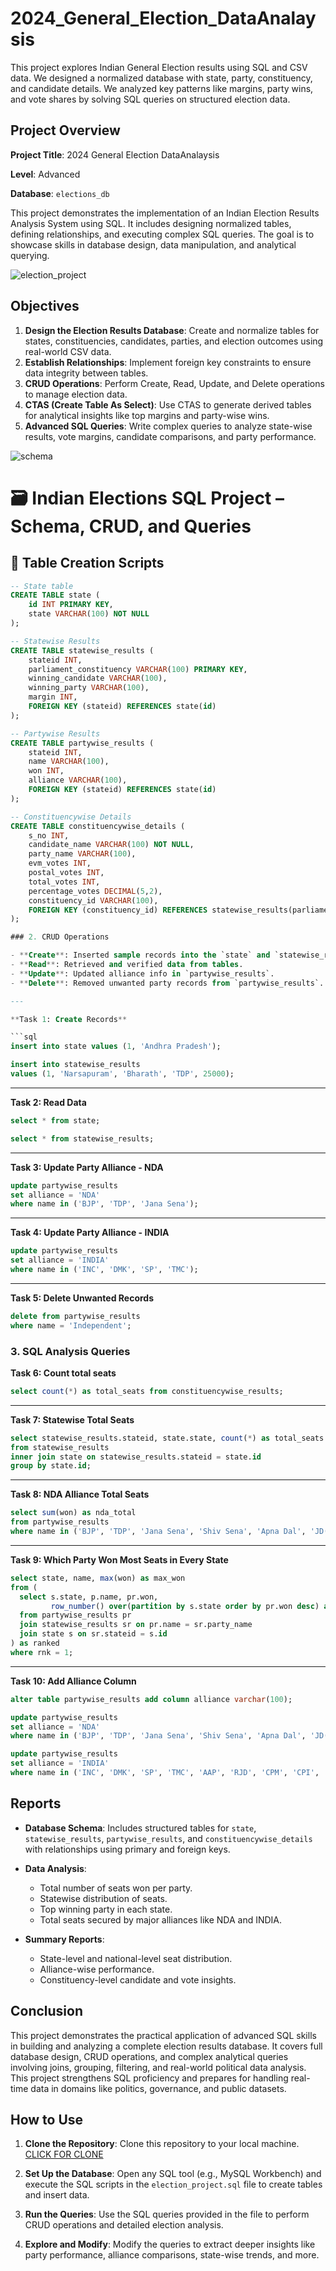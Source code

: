 # 2024_General_Election_DataAnalaysis
This project explores Indian General Election results using SQL and CSV data. We designed a normalized database with state, party, constituency, and candidate details. We analyzed key patterns like margins, party wins, and vote shares by solving SQL queries on structured election data.
## Project Overview

**Project Title**: 2024 General Election DataAnalaysis

**Level**: Advanced  

**Database**: `elections_db`

This project demonstrates the implementation of an Indian Election Results Analysis System using SQL. It includes designing normalized tables, defining relationships, and executing complex SQL queries. The goal is to showcase skills in database design, data manipulation, and analytical querying.

![election_project](indian_general_election.jpg)

## Objectives

1. **Design the Election Results Database**: Create and normalize tables for states, constituencies, candidates, parties, and election outcomes using real-world CSV data.
2. **Establish Relationships**: Implement foreign key constraints to ensure data integrity between tables.
3. **CRUD Operations**: Perform Create, Read, Update, and Delete operations to manage election data.
4. **CTAS (Create Table As Select)**: Use CTAS to generate derived tables for analytical insights like top margins and party-wise wins.
5. **Advanced SQL Queries**: Write complex queries to analyze state-wise results, vote margins, candidate comparisons, and party performance.

![schema](schema.png)

# 🗃️ Indian Elections SQL Project – Schema, CRUD, and Queries

## 🔨 Table Creation Scripts

```sql
-- State table
CREATE TABLE state (
    id INT PRIMARY KEY,
    state VARCHAR(100) NOT NULL
);

-- Statewise Results
CREATE TABLE statewise_results (
    stateid INT,
    parliament_constituency VARCHAR(100) PRIMARY KEY,
    winning_candidate VARCHAR(100),
    winning_party VARCHAR(100),
    margin INT,
    FOREIGN KEY (stateid) REFERENCES state(id)
);

-- Partywise Results
CREATE TABLE partywise_results (
    stateid INT,
    name VARCHAR(100),
    won INT,
    alliance VARCHAR(100),
    FOREIGN KEY (stateid) REFERENCES state(id)
);

-- Constituencywise Details
CREATE TABLE constituencywise_details (
    s_no INT,
    candidate_name VARCHAR(100) NOT NULL,
    party_name VARCHAR(100),
    evm_votes INT,
    postal_votes INT,
    total_votes INT,
    percentage_votes DECIMAL(5,2),
    constituency_id VARCHAR(100),
    FOREIGN KEY (constituency_id) REFERENCES statewise_results(parliament_constituency)
);

### 2. CRUD Operations

- **Create**: Inserted sample records into the `state` and `statewise_results` tables.  
- **Read**: Retrieved and verified data from tables.  
- **Update**: Updated alliance info in `partywise_results`.  
- **Delete**: Removed unwanted party records from `partywise_results`.

---

**Task 1: Create Records**

```sql
insert into state values (1, 'Andhra Pradesh');

insert into statewise_results 
values (1, 'Narsapuram', 'Bharath', 'TDP', 25000);
```

---

**Task 2: Read Data**

```sql
select * from state;

select * from statewise_results;
```

---

**Task 3: Update Party Alliance - NDA**

```sql
update partywise_results 
set alliance = 'NDA' 
where name in ('BJP', 'TDP', 'Jana Sena');
```

---

**Task 4: Update Party Alliance - INDIA**

```sql
update partywise_results 
set alliance = 'INDIA' 
where name in ('INC', 'DMK', 'SP', 'TMC');
```

---

**Task 5: Delete Unwanted Records**

```sql
delete from partywise_results 
where name = 'Independent';
```
### 3. SQL Analysis Queries

**Task 6: Count total seats**

```sql
select count(*) as total_seats from constituencywise_results;
```

---

**Task 7: Statewise Total Seats**

```sql
select statewise_results.stateid, state.state, count(*) as total_seats
from statewise_results
inner join state on statewise_results.stateid = state.id
group by state.id;
```

---

**Task 8: NDA Alliance Total Seats**

```sql
select sum(won) as nda_total
from partywise_results
where name in ('BJP', 'TDP', 'Jana Sena', 'Shiv Sena', 'Apna Dal', 'JD(U)', 'NISHAD', 'RPI', 'HAM', 'AGP');
```

---

**Task 9: Which Party Won Most Seats in Every State**

```sql
select state, name, max(won) as max_won
from (
  select s.state, p.name, pr.won,
         row_number() over(partition by s.state order by pr.won desc) as rnk
  from partywise_results pr
  join statewise_results sr on pr.name = sr.party_name
  join state s on sr.stateid = s.id
) as ranked
where rnk = 1;
```

---

**Task 10: Add Alliance Column**

```sql
alter table partywise_results add column alliance varchar(100);

update partywise_results
set alliance = 'NDA'
where name in ('BJP', 'TDP', 'Jana Sena', 'Shiv Sena', 'Apna Dal', 'JD(U)', 'NISHAD', 'RPI', 'HAM', 'AGP');

update partywise_results
set alliance = 'INDIA'
where name in ('INC', 'DMK', 'SP', 'TMC', 'AAP', 'RJD', 'CPM', 'CPI', 'IUML', 'JMM');
```

## Reports

- **Database Schema**: Includes structured tables for `state`, `statewise_results`, `partywise_results`, and `constituencywise_details` with relationships using primary and foreign keys.

- **Data Analysis**: 
  - Total number of seats won per party.
  - Statewise distribution of seats.
  - Top winning party in each state.
  - Total seats secured by major alliances like NDA and INDIA.

- **Summary Reports**: 
  - State-level and national-level seat distribution.
  - Alliance-wise performance.
  - Constituency-level candidate and vote insights.

## Conclusion

This project demonstrates the practical application of advanced SQL skills in building and analyzing a complete election results database. It covers full database design, CRUD operations, and complex analytical queries involving joins, grouping, filtering, and real-world political data analysis. This project strengthens SQL proficiency and prepares for handling real-time data in domains like politics, governance, and public datasets.

## How to Use

1. **Clone the Repository**: Clone this repository to your local machine.  
   [CLICK FOR CLONE](https://github.com/harshavardhanBOMMALATA/2024_General_Election_DataAnalaysis.git)

2. **Set Up the Database**: Open any SQL tool (e.g., MySQL Workbench) and execute the SQL scripts in the `election_project.sql` file to create tables and insert data.

3. **Run the Queries**: Use the SQL queries provided in the file to perform CRUD operations and detailed election analysis.

4. **Explore and Modify**: Modify the queries to extract deeper insights like party performance, alliance comparisons, state-wise trends, and more.
